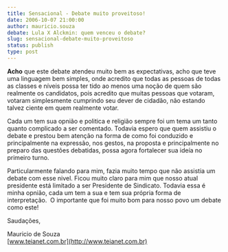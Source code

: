 ```yaml
---
title: Sensacional - Debate muito proveitoso!
date: 2006-10-07 21:00:00
author: mauricio.souza
debate: Lula X Alckmin: quem venceu o debate?
slug: sensacional-debate-muito-proveitoso
status: publish 
type: post
---
```


**Acho** que este debate atendeu muito bem as expectativas, acho que teve uma linguagem bem simples, onde acredito que todas as pessoas de todas as classes e níveis possa ter tido ao menos uma noção de quem são realmente os candidatos, pois acredito que muitas pessoas que votaram, votaram simplesmente cumprindo seu dever de cidadão, não estando talvez ciente em quem realmente votar. 


Cada um tem sua opnião e politica e religião sempre foi um tema um tanto quanto complicado a ser comentado. Todavia espero que quem assistiu o debate e prestou bem atenção na forma de como foi conduzido e principalmente na expressão, nos gestos, na proposta e principalmente no preparo das questões debatidas, possa agora fortalecer sua ideía no primeiro turno. 


Particularmente falando para mim, fazia muito tempo que não assistia um debate com esse nivel. Ficou muito claro para mim que nosso atual presidente está limitado a ser Presidente de Sindicato. Todavia essa é minha opnião, cada um tem a sua e tem sua própria forma de interpretação.  O importante que foi muito bom para nosso povo um debate como este! 


Saudações,   
  
Mauricio de Souza  
[www.teianet.com.br](http://www.teianet.com.br) 


 


